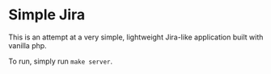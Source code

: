# Simple Jira

This is an attempt at a very simple, lightweight Jira-like application built with vanilla php.

To run, simply run `make server`.